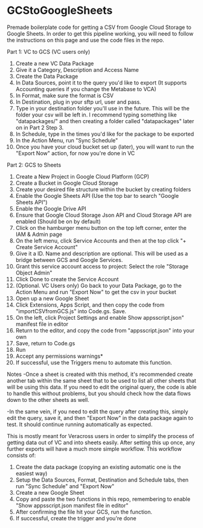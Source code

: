# GCStoGoogleSheets
Premade boilerplate code for getting a CSV from Google Cloud Storage to Google Sheets. In order to get this pipeline working, you will need to follow the instructions on this page and use the code files in the repo.

Part 1: VC to GCS (VC users only)
1. Create a new VC Data Package
2. Give it a Category, Description and Access Name
3. Create the Data Package
4. In Data Sources, point it to the query you'd like to export (It supports Accounting queries if you change the Metabase to VCA)
5. In Format, make sure the format is CSV
6. In Destination, plug in your sftp url, user and pass.
7. Type in your destination folder you'll use in the future. This will be the folder your csv will be left in. I recommend typing something like "datapackages/" and then creating a folder called "datapackages" later on in Part 2 Step 3.
8. In Schedule, type in the times you'd like for the package to be exported
9. In the Action Menu, run "Sync Schedule"
10. Once you have your cloud bucket set up (later), you will want to run the "Export Now" action, for now you're done in VC



Part 2: GCS to Sheets
1. Create a New Project in Google Cloud Platform (GCP)
2. Create a Bucket in Google Cloud Storage
3. Create your desired file structure within the bucket by creating folders
4. Enable the Google Sheets API (Use the top bar to search "Google Sheets API")
5. Enable the Google Drive API
6. Ensure that Google Cloud Storage Json API and Cloud Storage API are enabled (Should be on by default)
7. Click on the hamburger menu button on the top left corner, enter the IAM & Admin page
8. On the left menu, click Service Accounts and then at the top click "+ Create Service Account"
9. Give it a ID. Name and description are optional. This will be used as a bridge between GCS and Google Services.
10. Grant this service account access to project: Select the role "Storage Object Admin"
11. Click Done to create the Service Account
12. (Optional. VC Users only) Go back to your Data Package, go to the Action Menu and run "Export Now" to get the csv in your bucket
13. Open up a new Google Sheet
14. Click Extensions, Apps Script, and then copy the code from "importCSVfromGCS.js" into Code.gs. Save.
15. On the left, click Project Settings and enable Show appsscript.json" manifest file in editor
16. Return to the editor, and copy the code from "appsscript.json" into your own
17. Save, return to Code.gs
18. Run
19. Accept any permissions warnings*
20. If successful, use the Triggers menu to automate this function.


Notes
-Once a sheet is created with this method, it's recommended create another tab within the same sheet that to be used to list all other sheets that will be using this data. If you need to edit the original query, the code is able to handle this without problems, but you should check how the data flows down to the other sheets as well.

-In the same vein, if you need to edit the query after creating this, simply edit the query, save it, and then "Export Now" in the data package again to test. It should continue running automatically as expected.

This is mostly meant for Veracross users in order to simplify the process of getting data out of VC and into sheets easily. After setting this up once, any further exports will have a much more simple workflow. This workflow consists of:
1. Create the data package (copying an existing automatic one is the easiest way)
2. Setup the Data Sources, Format, Destination and Schedule tabs, then run "Sync Schedule" and "Export Now"
3. Create a new Google Sheet
4. Copy and paste the two functions in this repo, remembering to enable "Show appsscript.json manifest file in editor"
5. After confirming the file hit your GCS, run the function.
6. If successful, create the trigger and you're done

